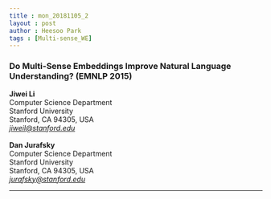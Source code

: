 ```yaml
---
title : mon_20181105_2
layout : post
author : Heesoo Park
tags : [Multi-sense_WE]
---
```


<h3>Do Multi-Sense Embeddings Improve Natural Language Understanding? (EMNLP 2015)</h3>


<p>

<b>Jiwei Li</b><br/>
Computer Science Department<br/>
Stanford University<br/>
Stanford, CA 94305, USA<br/>
<em>jiweil@stanford.edu</em><br/><br/>
<b>Dan Jurafsky</b><br/>
Computer Science Department<br/>
Stanford University<br/>
Stanford, CA 94305, USA<br/>
<em>jurafsky@stanford.edu</em>




</p>

<hr />
<p>
</p>
